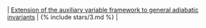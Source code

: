 | [Extension of the auxiliary variable framework to general adiabatic invariants](/open-problems/#adiabatic) | {% include stars/3.md %} |